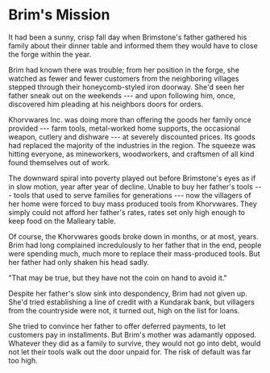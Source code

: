 # Brim's Mission

It had been a sunny, crisp fall day when Brimstone's father gathered his family about their dinner table and informed them they would have to close the forge within the year. 

Brim had known there was trouble; from her position in the forge, she watched as fewer and fewer customers from the neighboring villages stepped through their honeycomb-styled iron doorway. She'd seen her father sneak out on the weekends --- and upon following him, once, discovered him pleading at his neighbors doors for orders. 

Khorvwares Inc. was doing more than offering the goods her family once provided --- farm tools, metal-worked home supports, the occasional weapon, cutlery and dishware --- at severely discounted prices. Its goods had replaced the majority of the industries in the region. The squeeze was hitting everyone, as mineworkers, woodworkers, and craftsmen of all kind found themselves out of work. 

The downward spiral into poverty played out before Brimstone's eyes as if in slow motion, year after year of decline. Unable to buy her father's tools --- tools that used to serve families for generations --- now the villagers of her home were forced to buy mass produced tools from Khorvwares. They simply could not afford her father's rates, rates set only high enough to keep food on the Malleary table.

Of course, the Khorvwares goods broke down in months, or at most, years. Brim had long complained incredulously to her father that in the end, people were spending much, much more to replace their mass-produced tools. But her father had only shaken his head sadly. 

"That may be true, but they have not the coin on hand to avoid it." 

Despite her father's slow sink into despondency, Brim had not given up. She'd tried establishing a line of credit with a Kundarak bank, but villagers from the countryside were not, it turned out, high on the list for loans. 

She tried to convince her father to offer deferred payments, to let customers pay in installments. But Brim's mother was adamantly opposed. Whatever they did as a family to survive, they would not go into debt, would not let their tools walk out the door unpaid for. The risk of default was far too high. 


